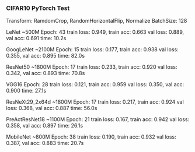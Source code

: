 ### CIFAR10 PyTorch Test

Transform:
RamdomCrop, RandomHorizontalFlip, Normalize
BatchSize:
128

LeNet ~500M
Epoch: 43 train loss: 0.949, train acc: 0.663
  val loss: 0.889, val acc: 0.691
  time: 10.2s

GoogLeNet ~2100M
Epoch: 15 train loss: 0.177, train acc: 0.938
  val loss: 0.355, val acc: 0.895
  time: 82.0s

ResNet50 ~1800M
Epoch: 17 train loss: 0.233, train acc: 0.920
  val loss: 0.342, val acc: 0.893
  time: 70.8s

VGG16
Epoch: 28 train loss: 0.121, train acc: 0.959
  val loss: 0.350, val acc: 0.900
  time: 27.1s

ResNeXt29_2x64d ~1800M
Epoch: 17 train loss: 0.217, train acc: 0.924
  val loss: 0.368, val acc: 0.887
  time: 56.0s

PreActResNet18 ~1100M
Epoch: 21 train loss: 0.167, train acc: 0.942
  val loss: 0.358, val acc: 0.897
  time: 26.1s

MobileNet ~800M
Epoch: 38 train loss: 0.190, train acc: 0.932
  val loss: 0.387, val acc: 0.883
  time: 20.7s